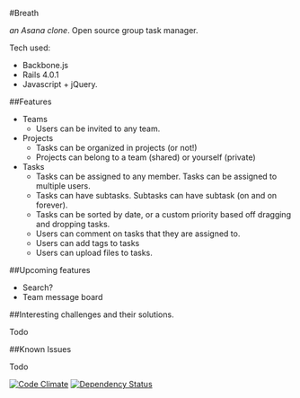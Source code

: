 #Breath

_an Asana clone_. Open source group task manager.

Tech used:

* Backbone.js
* Rails 4.0.1
* Javascript + jQuery. 

##Features

* Teams
    * Users can be invited to any team. 
* Projects
    * Tasks can be organized in projects (or not!)
    * Projects can belong to a team (shared) or yourself (private)
* Tasks
    * Tasks can be assigned to any member. Tasks can be assigned to multiple users.
    * Tasks can have subtasks. Subtasks can have subtask (on and on forever). 
    * Tasks can be sorted by date, or a custom priority based off dragging and dropping tasks. 
    * Users can comment on tasks that they are assigned to. 
    * Users can add tags to tasks
    * Users can upload files to tasks.

##Upcoming features

* Search?
* Team message board

##Interesting challenges and their solutions.

Todo

##Known Issues

Todo

[![Code Climate](https://codeclimate.com/github/djquan/breath.png)](https://codeclimate.com/github/djquan/breath)
[![Dependency Status](https://gemnasium.com/djquan/breath.png)](https://gemnasium.com/djquan/breath)

